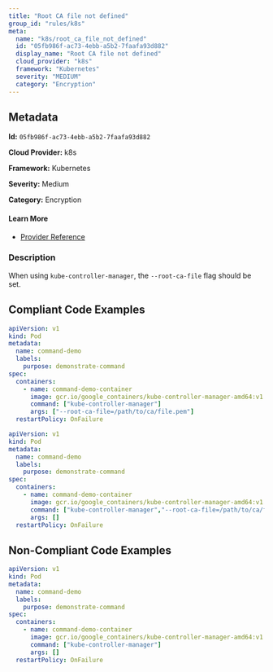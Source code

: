 ```yaml
---
title: "Root CA file not defined"
group_id: "rules/k8s"
meta:
  name: "k8s/root_ca_file_not_defined"
  id: "05fb986f-ac73-4ebb-a5b2-7faafa93d882"
  display_name: "Root CA file not defined"
  cloud_provider: "k8s"
  framework: "Kubernetes"
  severity: "MEDIUM"
  category: "Encryption"
---
```

## Metadata

**Id:** `05fb986f-ac73-4ebb-a5b2-7faafa93d882`

**Cloud Provider:** k8s

**Framework:** Kubernetes

**Severity:** Medium

**Category:** Encryption

#### Learn More

 - [Provider Reference](https://kubernetes.io/docs/reference/command-line-tools-reference/kube-controller-manager/)

### Description

 When using `kube-controller-manager`, the `--root-ca-file` flag should be set.


## Compliant Code Examples
```yaml
apiVersion: v1
kind: Pod
metadata:
  name: command-demo
  labels:
    purpose: demonstrate-command
spec:
  containers:
    - name: command-demo-container
      image: gcr.io/google_containers/kube-controller-manager-amd64:v1.6.0
      command: ["kube-controller-manager"]
      args: ["--root-ca-file=/path/to/ca/file.pem"]
  restartPolicy: OnFailure

```

```yaml
apiVersion: v1
kind: Pod
metadata:
  name: command-demo
  labels:
    purpose: demonstrate-command
spec:
  containers:
    - name: command-demo-container
      image: gcr.io/google_containers/kube-controller-manager-amd64:v1.6.0
      command: ["kube-controller-manager","--root-ca-file=/path/to/ca/file.pem"]
      args: []
  restartPolicy: OnFailure

```
## Non-Compliant Code Examples
```yaml
apiVersion: v1
kind: Pod
metadata:
  name: command-demo
  labels:
    purpose: demonstrate-command
spec:
  containers:
    - name: command-demo-container
      image: gcr.io/google_containers/kube-controller-manager-amd64:v1.6.0
      command: ["kube-controller-manager"]
      args: []
  restartPolicy: OnFailure

```